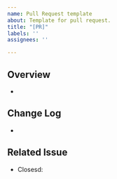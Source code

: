 ```yaml
---
name: Pull Request template
about: Template for pull request.
title: "[PR]"
labels: ''
assignees: ''

---
```


## Overview
- 

## Change Log
- 

## Related Issue
- Closesd:
